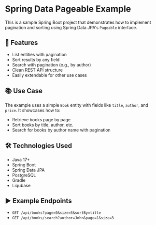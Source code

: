 # Spring Data Pageable Example

This is a sample Spring Boot project that demonstrates how to implement pagination and sorting using Spring Data JPA's `Pageable` interface.

## 🚀 Features

- List entities with pagination
- Sort results by any field
- Search with pagination (e.g., by author)
- Clean REST API structure
- Easily extendable for other use cases

## 📚 Use Case

The example uses a simple `Book` entity with fields like `title`, `author`, and `price`. It showcases how to:
- Retrieve books page by page
- Sort books by title, author, etc.
- Search for books by author name with pagination

## 🛠 Technologies Used

- Java 17+
- Spring Boot
- Spring Data JPA
- PostgreSQL
- Gradle
- Liqubase

## ▶️ Example Endpoints

- `GET /api/books?page=0&size=5&sortBy=title`
- `GET /api/books/search?author=John&page=1&size=3`




